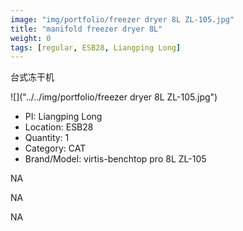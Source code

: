 ```yaml
---
image: "img/portfolio/freezer dryer 8L ZL-105.jpg"
title: "manifold freezer dryer 8L"
weight: 0
tags: [regular, ESB28, Liangping Long]
---
```


台式冻干机

<!--more-->

![]("../../img/portfolio/freezer dryer 8L ZL-105.jpg")

- PI: Liangping Long
- Location: ESB28
- Quantity: 1
- Category: CAT
- Brand/Model: virtis-benchtop pro 8L ZL-105

NA

NA

NA
